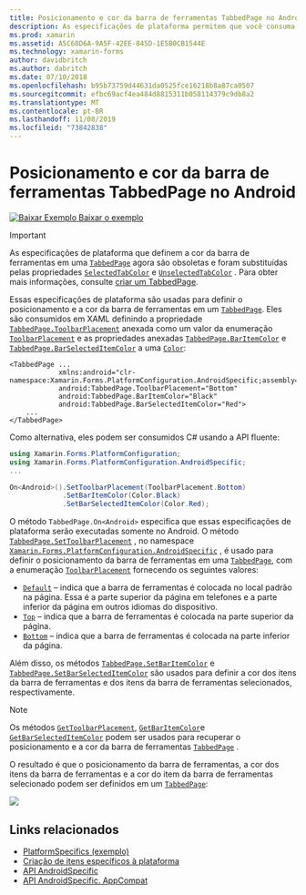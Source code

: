 ```yaml
---
title: Posicionamento e cor da barra de ferramentas TabbedPage no Android
description: As especificações de plataforma permitem que você consuma a funcionalidade que só está disponível em uma plataforma específica, sem implementar renderizadores ou efeitos personalizados. Este artigo explica como consumir a plataforma Android específica que define o posicionamento e a cor da barra de ferramentas em um TabbedPage.
ms.prod: xamarin
ms.assetid: A5C68D6A-9A5F-42EE-845D-1E5B0CB1544E
ms.technology: xamarin-forms
author: davidbritch
ms.author: dabritch
ms.date: 07/10/2018
ms.openlocfilehash: b95b73759d44631da0525fce16218b8a87ca0507
ms.sourcegitcommit: efbc69acf4ea484d8815311b058114379c9db8a2
ms.translationtype: MT
ms.contentlocale: pt-BR
ms.lasthandoff: 11/08/2019
ms.locfileid: "73842838"
---
```

# <a name="tabbedpage-toolbar-placement-and-color-on-android"></a>Posicionamento e cor da barra de ferramentas TabbedPage no Android

[![Baixar Exemplo](~/media/shared/download.png) Baixar o exemplo](https://docs.microsoft.com/samples/xamarin/xamarin-forms-samples/userinterface-platformspecifics)

> [!IMPORTANT]
> As especificações de plataforma que definem a cor da barra de ferramentas em uma [`TabbedPage`](xref:Xamarin.Forms.TabbedPage) agora são obsoletas e foram substituídas pelas propriedades [`SelectedTabColor`](xref:Xamarin.Forms.TabbedPage.SelectedTabColor) e [`UnselectedTabColor`](xref:Xamarin.Forms.TabbedPage.UnselectedTabColor) . Para obter mais informações, consulte [criar um TabbedPage](~/xamarin-forms/app-fundamentals/navigation/tabbed-page.md#create-a-tabbedpage).

Essas especificações de plataforma são usadas para definir o posicionamento e a cor da barra de ferramentas em um [`TabbedPage`](xref:Xamarin.Forms.TabbedPage). Eles são consumidos em XAML definindo a propriedade [`TabbedPage.ToolbarPlacement`](xref:Xamarin.Forms.PlatformConfiguration.AndroidSpecific.TabbedPage.ToolbarPlacementProperty) anexada como um valor da enumeração [`ToolbarPlacement`](xref:Xamarin.Forms.PlatformConfiguration.AndroidSpecific.ToolbarPlacement) e as propriedades anexadas [`TabbedPage.BarItemColor`](xref:Xamarin.Forms.PlatformConfiguration.AndroidSpecific.TabbedPage.BarItemColorProperty) e [`TabbedPage.BarSelectedItemColor`](xref:Xamarin.Forms.PlatformConfiguration.AndroidSpecific.TabbedPage.BarSelectedItemColorProperty) a uma [`Color`](xref:Xamarin.Forms.Color):

```xaml
<TabbedPage ...
            xmlns:android="clr-namespace:Xamarin.Forms.PlatformConfiguration.AndroidSpecific;assembly=Xamarin.Forms.Core"
            android:TabbedPage.ToolbarPlacement="Bottom"
            android:TabbedPage.BarItemColor="Black"
            android:TabbedPage.BarSelectedItemColor="Red">
    ...
</TabbedPage>
```

Como alternativa, eles podem ser consumidos C# usando a API fluente:

```csharp
using Xamarin.Forms.PlatformConfiguration;
using Xamarin.Forms.PlatformConfiguration.AndroidSpecific;
...

On<Android>().SetToolbarPlacement(ToolbarPlacement.Bottom)
             .SetBarItemColor(Color.Black)
             .SetBarSelectedItemColor(Color.Red);
```

O método `TabbedPage.On<Android>` especifica que essas especificações de plataforma serão executadas somente no Android. O método [`TabbedPage.SetToolbarPlacement`](xref:Xamarin.Forms.PlatformConfiguration.AndroidSpecific.TabbedPage.SetToolbarPlacement(Xamarin.Forms.IPlatformElementConfiguration{Xamarin.Forms.PlatformConfiguration.Android,Xamarin.Forms.TabbedPage},Xamarin.Forms.PlatformConfiguration.AndroidSpecific.ToolbarPlacement)) , no namespace [`Xamarin.Forms.PlatformConfiguration.AndroidSpecific`](xref:Xamarin.Forms.PlatformConfiguration.AndroidSpecific) , é usado para definir o posicionamento da barra de ferramentas em uma [`TabbedPage`](xref:Xamarin.Forms.TabbedPage), com a enumeração [`ToolbarPlacement`](xref:Xamarin.Forms.PlatformConfiguration.AndroidSpecific.ToolbarPlacement) fornecendo os seguintes valores:

- [`Default`](xref:Xamarin.Forms.PlatformConfiguration.AndroidSpecific.ToolbarPlacement.Default) – indica que a barra de ferramentas é colocada no local padrão na página. Essa é a parte superior da página em telefones e a parte inferior da página em outros idiomas do dispositivo.
- [`Top`](xref:Xamarin.Forms.PlatformConfiguration.AndroidSpecific.ToolbarPlacement.Top) – indica que a barra de ferramentas é colocada na parte superior da página.
- [`Bottom`](xref:Xamarin.Forms.PlatformConfiguration.AndroidSpecific.ToolbarPlacement.Bottom) – indica que a barra de ferramentas é colocada na parte inferior da página.

Além disso, os métodos [`TabbedPage.SetBarItemColor`](xref:Xamarin.Forms.PlatformConfiguration.AndroidSpecific.TabbedPage.SetBarItemColor(Xamarin.Forms.IPlatformElementConfiguration{Xamarin.Forms.PlatformConfiguration.Android,Xamarin.Forms.TabbedPage},Xamarin.Forms.Color)) e [`TabbedPage.SetBarSelectedItemColor`](xref:Xamarin.Forms.PlatformConfiguration.AndroidSpecific.TabbedPage.SetBarSelectedItemColor(Xamarin.Forms.IPlatformElementConfiguration{Xamarin.Forms.PlatformConfiguration.Android,Xamarin.Forms.TabbedPage},Xamarin.Forms.Color)) são usados para definir a cor dos itens da barra de ferramentas e dos itens da barra de ferramentas selecionados, respectivamente.

> [!NOTE]
> Os métodos [`GetToolbarPlacement`](xref:Xamarin.Forms.PlatformConfiguration.AndroidSpecific.TabbedPage.GetToolbarPlacement(Xamarin.Forms.IPlatformElementConfiguration{Xamarin.Forms.PlatformConfiguration.Android,Xamarin.Forms.TabbedPage})), [`GetBarItemColor`](xref:Xamarin.Forms.PlatformConfiguration.AndroidSpecific.TabbedPage.GetBarItemColor(Xamarin.Forms.IPlatformElementConfiguration{Xamarin.Forms.PlatformConfiguration.Android,Xamarin.Forms.TabbedPage}))e [`GetBarSelectedItemColor`](xref:Xamarin.Forms.PlatformConfiguration.AndroidSpecific.TabbedPage.GetBarSelectedItemColor(Xamarin.Forms.IPlatformElementConfiguration{Xamarin.Forms.PlatformConfiguration.Android,Xamarin.Forms.TabbedPage})) podem ser usados para recuperar o posicionamento e a cor da barra de ferramentas [`TabbedPage`](xref:Xamarin.Forms.TabbedPage) .

O resultado é que o posicionamento da barra de ferramentas, a cor dos itens da barra de ferramentas e a cor do item da barra de ferramentas selecionado podem ser definidos em um [`TabbedPage`](xref:Xamarin.Forms.TabbedPage):

![](tabbedpage-toolbar-placement-color-images/tabbedpage-toolbar-placement.png)

## <a name="related-links"></a>Links relacionados

- [PlatformSpecifics (exemplo)](https://docs.microsoft.com/samples/xamarin/xamarin-forms-samples/userinterface-platformspecifics)
- [Criação de itens específicos à plataforma](~/xamarin-forms/platform/platform-specifics/index.md#creating-platform-specifics)
- [API AndroidSpecific](xref:Xamarin.Forms.PlatformConfiguration.AndroidSpecific)
- [API AndroidSpecific. AppCompat](xref:Xamarin.Forms.PlatformConfiguration.AndroidSpecific.AppCompat)
